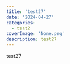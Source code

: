 ```yaml
---
title: 'test27'
date: '2024-04-27'
categories:
  - test2
coverImage: 'None.png'
description: test27
---
```


test27
